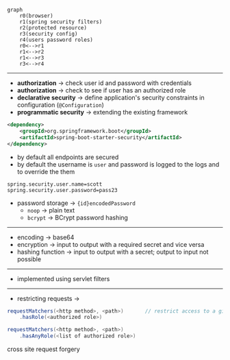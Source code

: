 ```mermaid
graph
	r0(browser)
	r1(spring security filters)
	r2(protected resource)
	r3(security config)
	r4(users password roles)
	r0<-->r1
	r1<-->r2
	r1<-->r3
	r3<-->r4
```

---
- **authorization** -> check user id and password with credentials
- **authorization** -> check to see if user has an authorized role
- **declarative security** -> define application's security constraints in configuration (`@Configuration`)
- **programmatic security** -> extending the existing framework
```xml
<dependency>
    <groupId>org.springframework.boot</groupId>
    <artifactId>spring-boot-starter-security</artifactId>
</dependency>
```
- by default all endpoints are secured 
- by default the username is `user` and password is logged to the logs and to override the them
```properties
spring.security.user.name=scott
spring.security.user.password=pass23
```
- password storage -> `{id}encodedPassword`
	- `noop` -> plain text
	- `bcrypt` -> BCrypt password hashing
---


- encoding -> base64
- encryption -> input to output with a required secret and vice versa
- hashing function -> input to output with a secret; output to input not possible

---
- implemented using servlet filters
- ---
- restricting requests ->
```java
requestMatchers(<http method>, <path>)       // restrict access to a given path
	.hasRole(<authorized role>)

requestMatchers(<http method>, <path>)       
	.hasAnyRole(<list of authorized role>)
```
cross site request forgery